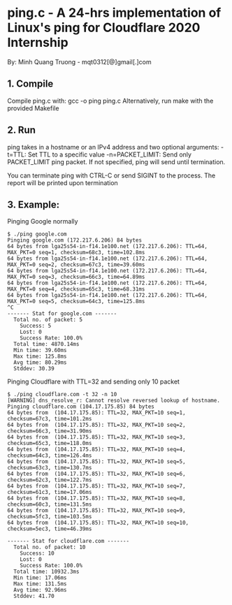 
# ping.c - A 24-hrs implementation of Linux's ping for Cloudflare 2020 Internship
By: Minh Quang Truong - mqt0312[@]gmail[.]com

## 1. Compile

Compile ping.c with: gcc -o ping ping.c
Alternatively, run make with the provided Makefile

## 2. Run

ping takes in a hostname or an IPv4 address and two optional arguments:
  -t=TTL: Set TTL to a specific value
  -n=PACKET_LIMIT: Send only PACKET_LIMIT ping packet. If not specified, ping will send until termination.

You can terminate ping with CTRL-C or send SIGINT to the process. The report will be printed upon termination

## 3. Example:

Pinging Google normally

    $ ./ping google.com
    Pinging google.com (172.217.6.206) 84 bytes
    64 bytes from lga25s54-in-f14.1e100.net (172.217.6.206): TTL=64, MAX_PKT=0 seq=1, checksum=68c3, time=102.8ms
    64 bytes from lga25s54-in-f14.1e100.net (172.217.6.206): TTL=64, MAX_PKT=0 seq=2, checksum=67c3, time=39.60ms
    64 bytes from lga25s54-in-f14.1e100.net (172.217.6.206): TTL=64, MAX_PKT=0 seq=3, checksum=66c3, time=64.89ms
    64 bytes from lga25s54-in-f14.1e100.net (172.217.6.206): TTL=64, MAX_PKT=0 seq=4, checksum=65c3, time=68.31ms
    64 bytes from lga25s54-in-f14.1e100.net (172.217.6.206): TTL=64, MAX_PKT=0 seq=5, checksum=64c3, time=125.8ms
    ^C
    ------- Stat for google.com -------
      Total no. of packet: 5     
        Success: 5     
        Lost: 0     
        Success Rate: 100.0%
      Total time: 4870.14ms
      Min time: 39.60ms
      Max time: 125.8ms
      Avg time: 80.29ms
      Stddev: 30.39

Pinging Cloudflare with TTL=32 and sending only 10 packet

    $ ./ping cloudflare.com -t 32 -n 10
    [WARNING] dns_resolve_r: Cannot resolve reversed lookup of hostname.
    Pinging cloudflare.com (104.17.175.85) 84 bytes
    64 bytes from  (104.17.175.85): TTL=32, MAX_PKT=10 seq=1, checksum=67c3, time=101.2ms
    64 bytes from  (104.17.175.85): TTL=32, MAX_PKT=10 seq=2, checksum=66c3, time=31.90ms
    64 bytes from  (104.17.175.85): TTL=32, MAX_PKT=10 seq=3, checksum=65c3, time=118.0ms
    64 bytes from  (104.17.175.85): TTL=32, MAX_PKT=10 seq=4, checksum=64c3, time=126.4ms
    64 bytes from  (104.17.175.85): TTL=32, MAX_PKT=10 seq=5, checksum=63c3, time=130.7ms
    64 bytes from  (104.17.175.85): TTL=32, MAX_PKT=10 seq=6, checksum=62c3, time=122.7ms
    64 bytes from  (104.17.175.85): TTL=32, MAX_PKT=10 seq=7, checksum=61c3, time=17.06ms
    64 bytes from  (104.17.175.85): TTL=32, MAX_PKT=10 seq=8, checksum=60c3, time=131.5ms
    64 bytes from  (104.17.175.85): TTL=32, MAX_PKT=10 seq=9, checksum=5fc3, time=103.5ms
    64 bytes from  (104.17.175.85): TTL=32, MAX_PKT=10 seq=10, checksum=5ec3, time=46.39ms
    
    ------- Stat for cloudflare.com -------
      Total no. of packet: 10    
        Success: 10    
        Lost: 0     
        Success Rate: 100.0%
      Total time: 10932.3ms
      Min time: 17.06ms
      Max time: 131.5ms
      Avg time: 92.96ms
      Stddev: 41.70

